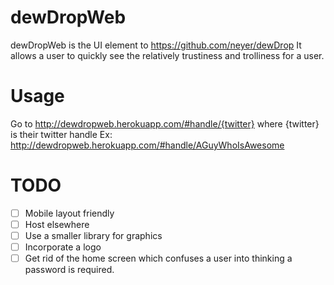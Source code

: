 dewDropWeb
========

dewDropWeb is the UI element to https://github.com/neyer/dewDrop It allows a user to quickly see
the relatively trustiness and trolliness for a user.

Usage
=======

Go to http://dewdropweb.herokuapp.com/#handle/{twitter} where {twitter} is their twitter handle
Ex: http://dewdropweb.herokuapp.com/#handle/AGuyWhoIsAwesome

TODO
=======
- [ ] Mobile layout friendly
- [ ] Host elsewhere
- [ ] Use a smaller library for graphics
- [ ] Incorporate a logo
- [ ] Get rid of the home screen which confuses a user into thinking a password is required.
